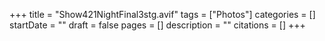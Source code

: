 +++
title = "Show421NightFinal3stg.avif"
tags = ["Photos"]
categories = []
startDate = ""
draft = false
pages = []
description = ""
citations = []
+++
